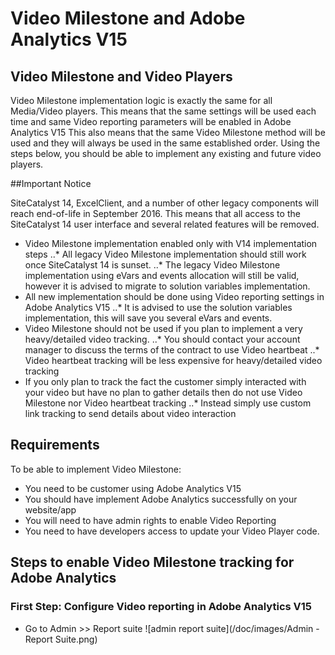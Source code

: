 # Video Milestone and Adobe Analytics V15

## Video Milestone and Video Players

Video Milestone implementation logic is exactly the same for all Media/Video players.
This means that the same settings will be used each time and same Video reporting parameters will be enabled in Adobe Analytics V15
This also means that the same Video Milestone method will be used and they will always be used in the same established order.
Using the steps below, you should be able to implement any existing and future video players.

##Important Notice

SiteCatalyst 14, ExcelClient, and a number of other legacy components will reach end-of-life in September 2016.
This means that all access to the SiteCatalyst 14 user interface and several related features will be removed. 

* Video Milestone implementation enabled only with V14 implementation steps
..* All legacy Video Milestone implementation should still work once SiteCatalyst 14 is sunset.
..* The legacy Video Milestone implementation using eVars and events allocation will still be valid, however it is advised to migrate to solution variables implementation.
* All new implementation should be done using Video reporting settings in Adobe Analytics V15
..* It is advised to use the solution variables implementation, this will save you several eVars and events.
* Video Milestone should not be used if you plan to implement a very heavy/detailed video tracking.
..* You should contact your account manager to discuss the terms of the contract to use Video heartbeat
..* Video heartbeat tracking will be less expensive for heavy/detailed video tracking
* If you only plan to track the fact the customer simply interacted with your video but have no plan to gather details then do not use Video Milestone nor Video heartbeat tracking
..* Instead simply use custom link tracking to send details about video interaction

## Requirements

To be able to implement Video Milestone:
* You need to be customer using Adobe Analytics V15
* You should have implement Adobe Analytics successfully on your website/app
* You will need to have admin rights to enable Video Reporting
* You need to have developers access to update your Video Player code.

## Steps to enable Video Milestone tracking for Adobe Analytics

### First Step: Configure Video reporting in Adobe Analytics V15

* Go to Admin >> Report suite
![admin report suite](/doc/images/Admin - Report Suite.png)

